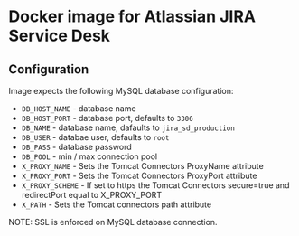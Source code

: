 # Docker image for Atlassian JIRA Service Desk

## Configuration

Image expects the following MySQL database configuration:

* `DB_HOST_NAME` - database name
* `DB_HOST_PORT` - database port, defaults to `3306`
* `DB_NAME` - database name, dafaults to `jira_sd_production`
* `DB_USER` - databae user, defaults to `root`
* `DB_PASS` - database password
* `DB_POOL` - min / max connection pool
* `X_PROXY_NAME` - Sets the Tomcat Connectors ProxyName attribute
* `X_PROXY_PORT` - Sets the Tomcat Connectors ProxyPort attribute
* `X_PROXY_SCHEME` - If set to https the Tomcat Connectors secure=true and redirectPort equal to X_PROXY_PORT
* `X_PATH` - Sets the Tomcat connectors path attribute

NOTE: SSL is enforced on MySQL database connection.